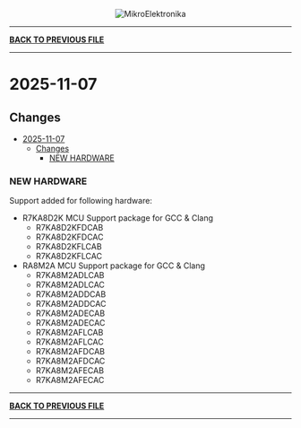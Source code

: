 <p align="center">
  <img src="http://www.mikroe.com/img/designs/beta/logo_small.png?raw=true" alt="MikroElektronika"/>
</p>

---

**[BACK TO PREVIOUS FILE](../changelog.md)**

---

# 2025-11-07

## Changes

- [2025-11-07](#2025-11-07)
  - [Changes](#changes)
    - [NEW HARDWARE](#new-hardware)

### NEW HARDWARE

Support added for following hardware:

+ R7KA8D2K MCU Support package for GCC & Clang
  + R7KA8D2KFDCAB
  + R7KA8D2KFDCAC
  + R7KA8D2KFLCAB
  + R7KA8D2KFLCAC
+ RA8M2A MCU Support package for GCC & Clang
  + R7KA8M2ADLCAB
  + R7KA8M2ADLCAC
  + R7KA8M2ADDCAB
  + R7KA8M2ADDCAC
  + R7KA8M2ADECAB
  + R7KA8M2ADECAC
  + R7KA8M2AFLCAB
  + R7KA8M2AFLCAC
  + R7KA8M2AFDCAB
  + R7KA8M2AFDCAC
  + R7KA8M2AFECAB
  + R7KA8M2AFECAC

---

**[BACK TO PREVIOUS FILE](../changelog.md)**

---
